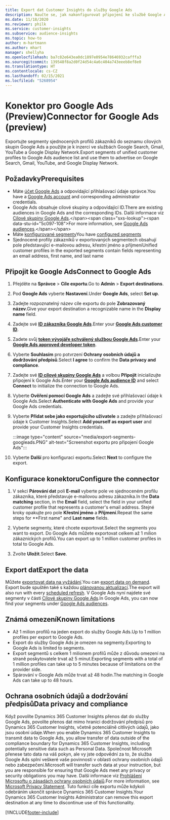 ```yaml
---
title: Export dat Customer Insights do služby Google Ads
description: Naučte se, jak nakonfigurovat připojení ke službě Google Ads.
ms.date: 11/18/2020
ms.reviewer: philk
ms.service: customer-insights
ms.subservice: audience-insights
ms.topic: how-to
author: m-hartmann
ms.author: mhart
manager: shellyha
ms.openlocfilehash: ba7c82e643ea0dc1897e0954e78646932cafffa3
ms.sourcegitcommit: 139548f8a2d0f24d54c4a6c404a743eeeb8ef8e0
ms.translationtype: HT
ms.contentlocale: cs-CZ
ms.lasthandoff: 02/15/2021
ms.locfileid: "5268954"
---
```

# <a name="connector-for-google-ads-preview"></a><span data-ttu-id="5c097-103">Konektor pro Google Ads (Preview)</span><span class="sxs-lookup"><span data-stu-id="5c097-103">Connector for Google Ads (preview)</span></span>

<span data-ttu-id="5c097-104">Exportujte segmenty sjednocených profilů zákazníků do seznamu cílových skupin Google Ads a použijte je k inzerci ve službách Google Search, Gmail, YouTube a Google Display Network.</span><span class="sxs-lookup"><span data-stu-id="5c097-104">Export segments of unified customer profiles to Google Ads audience list and use them to advertise on Google Search, Gmail, YouTube, and Google Display Network.</span></span> 

## <a name="prerequisites"></a><span data-ttu-id="5c097-105">Požadavky</span><span class="sxs-lookup"><span data-stu-id="5c097-105">Prerequisites</span></span>

-   <span data-ttu-id="5c097-106">Máte [účet Google Ads](https://ads.google.com/) a odpovídající přihlašovací údaje správce.</span><span class="sxs-lookup"><span data-stu-id="5c097-106">You have a [Google Ads account](https://ads.google.com/) and corresponding administrator credentials.</span></span>
-   <span data-ttu-id="5c097-107">Google Ads obsahuje cílové skupiny a odpovídající ID.</span><span class="sxs-lookup"><span data-stu-id="5c097-107">There are existing audiences in Google Ads and the corresponding IDs.</span></span> <span data-ttu-id="5c097-108">Další informace viz [Cílové skupiny Google Ads](https://support.google.com/google-ads/answer/7558048?hl=en#:~:text=Audience%20lists%20is%20a%20section,Display%20Network%20through%20remarketing%20campaigns.).</span><span class="sxs-lookup"><span data-stu-id="5c097-108">For more information, see [Google Ads audiences](https://support.google.com/google-ads/answer/7558048?hl=en#:~:text=Audience%20lists%20is%20a%20section,Display%20Network%20through%20remarketing%20campaigns.).</span></span>
-   <span data-ttu-id="5c097-109">Máte [konfigurované segmenty](segments.md)</span><span class="sxs-lookup"><span data-stu-id="5c097-109">You have [configured segments](segments.md)</span></span>
-   <span data-ttu-id="5c097-110">Sjednocené profily zákazníků v exportovaných segmentech obsahují pole představující e-mailovou adresu, křestní jméno a příjmení</span><span class="sxs-lookup"><span data-stu-id="5c097-110">Unified customer profiles in the exported segments contain fields representing an email address, first name, and last name</span></span>

## <a name="connect-to-google-ads"></a><span data-ttu-id="5c097-111">Připojit ke Google Ads</span><span class="sxs-lookup"><span data-stu-id="5c097-111">Connect to Google Ads</span></span>

1. <span data-ttu-id="5c097-112">Přejděte na **Správce** > **Cíle exportu**.</span><span class="sxs-lookup"><span data-stu-id="5c097-112">Go to **Admin** > **Export destinations**.</span></span>

1. <span data-ttu-id="5c097-113">Pod **Google Ads** vyberte **Nastavení**.</span><span class="sxs-lookup"><span data-stu-id="5c097-113">Under **Google Ads**, select **Set up**.</span></span>

1. <span data-ttu-id="5c097-114">Zadejte rozpoznatelný název cíle exportu do pole **Zobrazovaný název**.</span><span class="sxs-lookup"><span data-stu-id="5c097-114">Give your export destination a recognizable name in the **Display name** field.</span></span>

1. <span data-ttu-id="5c097-115">Zadejte své **[ID zákazníka Google Ads](https://support.google.com/google-ads/answer/1704344)**.</span><span class="sxs-lookup"><span data-stu-id="5c097-115">Enter your **[Google Ads customer ID](https://support.google.com/google-ads/answer/1704344)**.</span></span>

1. <span data-ttu-id="5c097-116">Zadete svůj **[token vývojáře schválený službou Google Ads](https://developers.google.com/google-ads/api/docs/first-call/dev-token)**.</span><span class="sxs-lookup"><span data-stu-id="5c097-116">Enter your **[Google Ads approved developer token](https://developers.google.com/google-ads/api/docs/first-call/dev-token)**.</span></span>

1. <span data-ttu-id="5c097-117">Vyberte **Souhlasím** pro potvrzení **Ochrany osobních údajů a dodržování předpisů**.</span><span class="sxs-lookup"><span data-stu-id="5c097-117">Select **I agree** to confirm the **Data privacy and compliance**.</span></span>

1. <span data-ttu-id="5c097-118">Zadejte své **[ID cílové skupiny Google Ads](https://support.google.com/google-ads/answer/7558048?hl=en#:~:text=Audience%20lists%20is%20a%20section,Display%20Network%20through%20remarketing%20campaigns.)** a volbou **Připojit** inicializujte připojení k Google Ads.</span><span class="sxs-lookup"><span data-stu-id="5c097-118">Enter your **[Google Ads audience ID](https://support.google.com/google-ads/answer/7558048?hl=en#:~:text=Audience%20lists%20is%20a%20section,Display%20Network%20through%20remarketing%20campaigns.)** and select **Connect** to initialize the connection to Google Ads.</span></span>

1. <span data-ttu-id="5c097-119">Vyberte **Ověření pomocí Google Ads** a zadejte své přihlašovací údaje k Google Ads.</span><span class="sxs-lookup"><span data-stu-id="5c097-119">Select **Authenticate with Google Ads** and provide your Google Ads credentials.</span></span>

1. <span data-ttu-id="5c097-120">Vyberte **Přidat sebe jako exportujícího uživatele** a zadejte přihlašovací údaje k Customer Insights.</span><span class="sxs-lookup"><span data-stu-id="5c097-120">Select **Add yourself as export user** and provide your Customer Insights credentials.</span></span>

   :::image type="content" source="media/export-segments-googleads.PNG" alt-text="Screenshot exportu pro připojení Google Ads":::

1. <span data-ttu-id="5c097-122">Vyberte **Další** pro konfiguraci exportu.</span><span class="sxs-lookup"><span data-stu-id="5c097-122">Select **Next** to configure the export.</span></span>

## <a name="configure-the-connector"></a><span data-ttu-id="5c097-123">Konfigurace konektoru</span><span class="sxs-lookup"><span data-stu-id="5c097-123">Configure the connector</span></span>

1. <span data-ttu-id="5c097-124">V sekci **Párování dat** poli **E-mail** vyberte pole ve sjednoceném profilu zákazníka, které představuje e-mailovou adresu zákazníka.</span><span class="sxs-lookup"><span data-stu-id="5c097-124">In the **Data matching** section, in the **Email** field, select the field in your unified customer profile that represents a customer's email address.</span></span> <span data-ttu-id="5c097-125">Stejné kroky opakujte pro pole **Křestní jméno** a **Příjmení**.</span><span class="sxs-lookup"><span data-stu-id="5c097-125">Repeat the same steps for \*\*First name" and **Last name** fields.</span></span>

1. <span data-ttu-id="5c097-126">Vyberte segmenty, které chcete exportovat.</span><span class="sxs-lookup"><span data-stu-id="5c097-126">Select the segments you want to export.</span></span> <span data-ttu-id="5c097-127">Do Google Ads můžete exportovat celkem až 1 milion zákaznických profilů.</span><span class="sxs-lookup"><span data-stu-id="5c097-127">You can export up to 1 million customer profiles in total to Google Ads.</span></span>

1. <span data-ttu-id="5c097-128">Zvolte **Uložit**.</span><span class="sxs-lookup"><span data-stu-id="5c097-128">Select **Save**.</span></span>

## <a name="export-the-data"></a><span data-ttu-id="5c097-129">Export dat</span><span class="sxs-lookup"><span data-stu-id="5c097-129">Export the data</span></span>

<span data-ttu-id="5c097-130">Můžete [exportovat data na vyžádání](export-destinations.md).</span><span class="sxs-lookup"><span data-stu-id="5c097-130">You can [export data on demand](export-destinations.md).</span></span> <span data-ttu-id="5c097-131">Export bude spuštěn také s každou [plánovanou aktualizací](system.md#schedule-tab).</span><span class="sxs-lookup"><span data-stu-id="5c097-131">The export will also run with every [scheduled refresh](system.md#schedule-tab).</span></span> <span data-ttu-id="5c097-132">V Google Ads nyní najdete své segmenty v části [Cílové skupiny Google Ads](https://support.google.com/google-ads/answer/7558048?hl=en/).</span><span class="sxs-lookup"><span data-stu-id="5c097-132">In Google Ads, you can now find your segments under [Google Ads audiences](https://support.google.com/google-ads/answer/7558048?hl=en/).</span></span>

## <a name="known-limitations"></a><span data-ttu-id="5c097-133">Známá omezení</span><span class="sxs-lookup"><span data-stu-id="5c097-133">Known limitations</span></span>

- <span data-ttu-id="5c097-134">Až 1 milion profilů na jeden export do služby Google Ads.</span><span class="sxs-lookup"><span data-stu-id="5c097-134">Up to 1 million profiles per export to Google Ads.</span></span>
- <span data-ttu-id="5c097-135">Export do služby Google Ads je omezen na segmenty.</span><span class="sxs-lookup"><span data-stu-id="5c097-135">Exporting to Google Ads is limited to segments.</span></span>
- <span data-ttu-id="5c097-136">Export segmentů s celkem 1 milionem profilů může z důvodu omezení na straně poskytovatele trvat až 5 minut.</span><span class="sxs-lookup"><span data-stu-id="5c097-136">Exporting segments with a total of 1 million profiles can take up to 5 minutes because of limitations on the provider side.</span></span> 
- <span data-ttu-id="5c097-137">Spárování v Google Ads může trvat až 48 hodin.</span><span class="sxs-lookup"><span data-stu-id="5c097-137">The matching in Google Ads can take up to 48 hours.</span></span>

## <a name="data-privacy-and-compliance"></a><span data-ttu-id="5c097-138">Ochrana osobních údajů a dodržování předpisů</span><span class="sxs-lookup"><span data-stu-id="5c097-138">Data privacy and compliance</span></span>

<span data-ttu-id="5c097-139">Když povolíte Dynamics 365 Customer Insights přenos dat do služby Google Ads, povolíte přenos dat mimo hranici dodržování předpisů pro Dynamics 365 Customer Insights, včetně potenciálně citlivých údajů, jako jsou osobní údaje.</span><span class="sxs-lookup"><span data-stu-id="5c097-139">When you enable Dynamics 365 Customer Insights to transmit data to Google Ads, you allow transfer of data outside of the compliance boundary for Dynamics 365 Customer Insights, including potentially sensitive data such as Personal Data.</span></span> <span data-ttu-id="5c097-140">Společnost Microsoft přenese tato data na váš pokyn, ale vy jste odpovědní za to, že služba Google Ads splní veškeré vaše povinnosti v oblasti ochrany osobních údajů nebo zabezpečení.</span><span class="sxs-lookup"><span data-stu-id="5c097-140">Microsoft will transfer such data at your instruction, but you are responsible for ensuring that Google Ads meet any privacy or security obligations you may have.</span></span> <span data-ttu-id="5c097-141">Další informace viz [Prohlášení Microsoftu o zásadách ochrany osobních údajů](https://go.microsoft.com/fwlink/?linkid=396732).</span><span class="sxs-lookup"><span data-stu-id="5c097-141">For more information, see [Microsoft Privacy Statement](https://go.microsoft.com/fwlink/?linkid=396732).</span></span>
<span data-ttu-id="5c097-142">Tuto funkci cíle exportu může kdykoli odebráním ukončit správce Dynamics 365 Customer Insights.</span><span class="sxs-lookup"><span data-stu-id="5c097-142">Your Dynamics 365 Customer Insights Administrator can remove this export destination at any time to discontinue use of this functionality.</span></span>


[!INCLUDE[footer-include](../includes/footer-banner.md)]